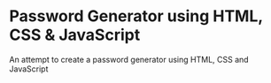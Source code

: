 
# Password Generator using HTML, CSS & JavaScript

An attempt to create a password generator using HTML, CSS and JavaScript

